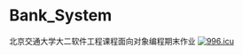 # Bank_System
北京交通大学大二软件工程课程面向对象编程期末作业
<a href="https://996.icu"><img src="https://img.shields.io/badge/link-996.icu-red.svg" alt="996.icu" /></a>
